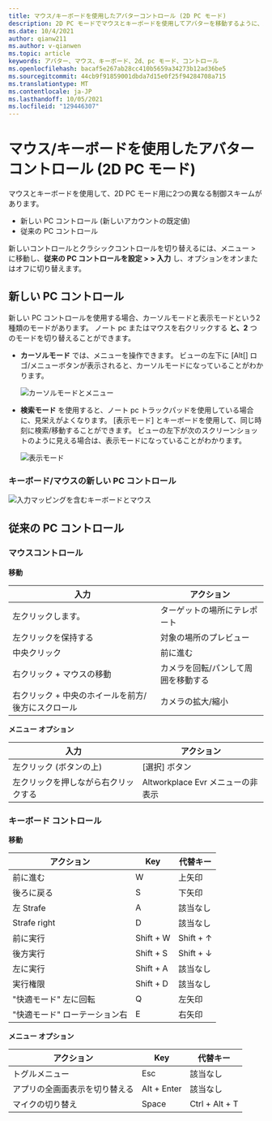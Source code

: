 ```yaml
---
title: マウス/キーボードを使用したアバターコントロール (2D PC モード)
description: 2D PC モードでマウスとキーボードを使用してアバターを移動するように、新規および従来のコントロールスキームを切り替える方法について説明します。
ms.date: 10/4/2021
author: qianw211
ms.author: v-qianwen
ms.topic: article
keywords: アバター、マウス、キーボード、2d、pc モード、コントロール
ms.openlocfilehash: bacaf5e267ab28cc410b5659a34273b12ad36be5
ms.sourcegitcommit: 44cb9f91859001dbda7d15e0f25f94284708a715
ms.translationtype: MT
ms.contentlocale: ja-JP
ms.lasthandoff: 10/05/2021
ms.locfileid: "129446307"
---
```

# <a name="avatar-controls-with-mousekeyboard-in-2d-pc-mode"></a>マウス/キーボードを使用したアバターコントロール (2D PC モード)

マウスとキーボードを使用して、2D PC モード用に2つの異なる制御スキームがあります。
* 新しい PC コントロール (新しいアカウントの既定値)
* 従来の PC コントロール

新しいコントロールとクラシックコントロールを切り替えるには、メニュー > に移動し、**従来の PC コントロールを設定 > > 入力** し、オプションをオンまたはオフに切り替えます。

## <a name="new-pc-controls"></a>新しい PC コントロール

新しい PC コントロールを使用する場合、カーソルモードと表示モードという2種類のモードがあります。 ノート pc またはマウスを右クリックする **と、2** つのモードを切り替えることができます。

* **カーソルモード** では、メニューを操作できます。 ビューの左下に [Alt[] ロゴ/メニューボタンが表示されると、カーソルモードになっていることがわかります。

    ![カーソルモードとメニュー](images/avatar-controls-img-01.png)

* **検索モード** を使用すると、ノート pc トラックパッドを使用している場合に、見栄えがよくなります。 [表示モード] とキーボードを使用して、同じ時刻に検索/移動することができます。 ビューの左下が次のスクリーンショットのように見える場合は、表示モードになっていることがわかります。

    ![表示モード](images/avatar-controls-img-02.png)

### <a name="new-pc-controls-for-keyboard--mouse"></a>キーボード/マウスの新しい PC コントロール

![入力マッピングを含むキーボードとマウス](images/keyboard-mouse-controls.svg)

## <a name="classic-pc-controls"></a>従来の PC コントロール 

### <a name="mouse-controls"></a>マウスコントロール

**移動**

| 入力 | アクション |
|---|---|
| 左クリックします。 | ターゲットの場所にテレポート |
| 左クリックを保持する | 対象の場所のプレビュー |
| 中央クリック | 前に進む |
| 右クリック + マウスの移動 | カメラを回転/パンして周囲を移動する |
| 右クリック + 中央のホイールを前方/後方にスクロール | カメラの拡大/縮小 |

**メニュー オプション**

| 入力 | アクション |
|---|---|
| 左クリック (ボタンの上) | [選択] ボタン |
| 左クリックを押しながら右クリックする | Altworkplace Evr メニューの非表示 |

### <a name="keyboard-controls"></a>キーボード コントロール

**移動**

| アクション | Key | 代替キー |
|---|---|---|
| 前に進む | W | 上矢印 |
| 後ろに戻る | S | 下矢印 |
| 左 Strafe | A | 該当なし |
| Strafe right | D | 該当なし |
| 前に実行 | Shift + W | Shift + ↑ |
| 後方実行 | Shift + S | Shift + ↓ |
| 左に実行 | Shift + A | 該当なし |
| 実行権限 | Shift + D | 該当なし |
| "快適モード" 左に回転 | Q | 左矢印 |
| "快適モード" ローテーション右 | E | 右矢印 |

**メニュー オプション**

| アクション | Key | 代替キー |
|---|---|---|
| トグルメニュー | Esc | 該当なし |
| アプリの全画面表示を切り替える | Alt + Enter | 該当なし |
| マイクの切り替え | Space | Ctrl + Alt + T |